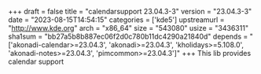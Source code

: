 +++
draft = false
title = "calendarsupport 23.04.3-3"
version = "23.04.3-3"
date = "2023-08-15T14:54:15"
categories = ['kde5']
upstreamurl = "http://www.kde.org"
arch = "x86_64"
size = "543080"
usize = "3436311"
sha1sum = "bb27a5b8b887ec06f2d0c780b11dc4290a21840d"
depends = "['akonadi-calendar>=23.04.3', 'akonadi>=23.04.3', 'kholidays>=5.108.0', 'akonadi-notes>=23.04.3', 'pimcommon>=23.04.3']"
+++
This lib provides calendar support